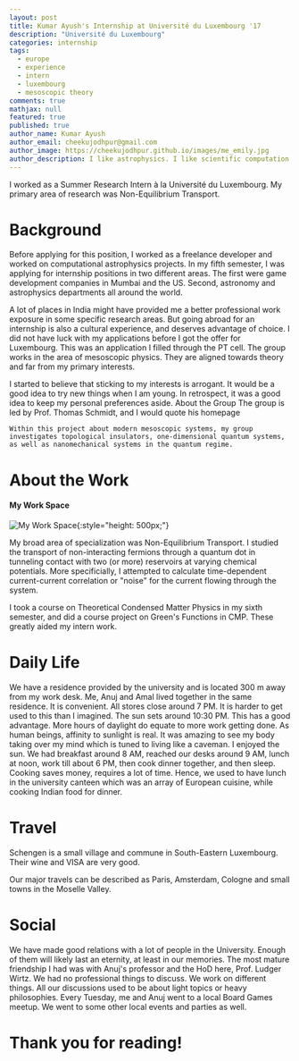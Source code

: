 ```yaml
---
layout: post
title: Kumar Ayush's Internship at Université du Luxembourg '17
description: "Université du Luxembourg"
categories: internship
tags: 
  - europe
  - experience
  - intern 
  - luxembourg 
  - mesoscopic theory
comments: true
mathjax: null
featured: true
published: true
author_name: Kumar Ayush
author_email: cheekujodhpur@gmail.com
author_image: https://cheekujodhpur.github.io/images/me_emily.jpg
author_description: I like astrophysics. I like scientific computation. I like HPC. I like ML. I also like cooking and travel. You are very good person.
---
```


 
I worked as a Summer Research Intern à la Université du Luxembourg. My primary area of research was Non-Equilibrium Transport.

# Background

Before applying for this position, I worked as a freelance developer and worked on computational astrophysics projects. In my fifth semester, I was applying for internship positions in two different areas. The first were game development companies in Mumbai and the US. Second, astronomy and astrophysics departments all around the world. 

A lot of places in India might have provided me a better professional work exposure in some specific research areas. But going abroad for an internship is also a cultural experience, and deserves advantage of choice. 
I did not have luck with my applications before I got the offer for Luxembourg. This was an application I filled through the PT cell. The group works in the area of mesoscopic physics. They are aligned towards theory and far from my primary interests.

I started to believe that sticking to my interests is arrogant. It would be a good idea to try new things when I am young. In retrospect, it was a good idea to keep my personal preferences aside.
About the Group
The group is led by Prof. Thomas Schmidt, and I would quote his homepage

    Within this project about modern mesoscopic systems, my group investigates topological insulators, one-dimensional quantum systems, as well as nanomechanical systems in the quantum regime.

# About the Work
#### My Work Space
![My Work Space](https://2.bp.blogspot.com/-K5CH88QcZ0k/WWdvmiDn16I/AAAAAAAAQhc/CdKSLfDGN8QVZFIpzEm45VoZK0ZAhHNrQCLcBGAs/s320/19893900_1421292907947140_658677690_o.jpg "My Work Space"){:style="height: 500px;"}

My broad area of specialization was Non-Equilibrium Transport. I studied the transport of non-interacting fermions through a quantum dot in tunneling contact with two (or more) reservoirs at varying chemical potentials. More specificially, I attempted to calculate time-dependent current-current correlation or "noise" for the current flowing through the system.

I took a course on Theoretical Condensed Matter Physics in my sixth semester, and did a course project on Green's Functions in CMP. These greatly aided my intern work.

# Daily Life

We have a residence provided by the university and is located 300 m away from my work desk. Me, Anuj and Amal lived together in the same residence. It is convenient. All stores close around 7 PM. It is harder to get used to this than I imagined. The sun sets around 10:30 PM. This has a good advantage. More hours of daylight do equate to more work getting done. As human beings, affinity to sunlight is real. It was amazing to see my body taking over my mind which is tuned to living like a caveman. I enjoyed the sun. We had breakfast around 8 AM, reached our desks around 9 AM, lunch at noon, work till about 6 PM, then cook dinner together, and then sleep. Cooking saves money, requires a  lot of time. Hence, we used to have lunch in the university canteen which was an array of European cuisine, while cooking Indian food for dinner.

# Travel

Schengen is a small village and commune in South-Eastern Luxembourg. Their wine and VISA are very good.

Our major travels can be described as Paris, Amsterdam, Cologne and small towns in the Moselle Valley.

# Social

We have made good relations with a lot of people in the University. Enough of them will likely last an eternity, at least in our memories. The most mature friendship I had was with Anuj's professor and the HoD here, Prof. Ludger Wirtz. We had no professional things to discuss. We work on different things. All our discussions used to be about light topics or heavy philosophies.
Every Tuesday, me and Anuj went to a local Board Games meetup. We went to some other local events and parties as well.

# Thank you for reading!